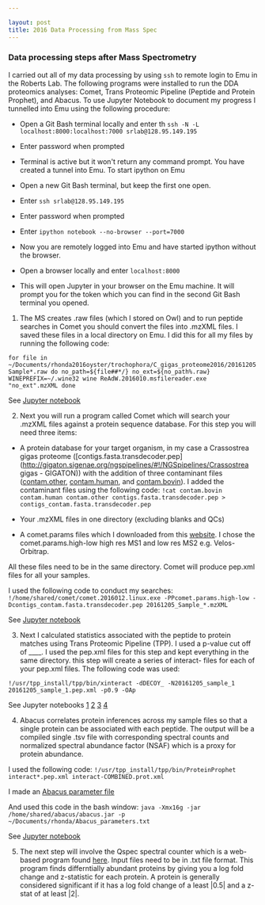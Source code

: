 ```yaml
---

layout: post
title: 2016 Data Processing from Mass Spec
---
```



### Data processing steps after Mass Spectrometry

I carried out all of my data processing by using `ssh` to remote login to Emu in the Roberts Lab. The following programs were installed to run the DDA proteomics analyses: Comet, Trans Proteomic Pipeline (Peptide and Protein Prophet), and Abacus. To use Jupyter Notebook to document my progress I tunnelled into Emu using the following procedure:

- Open a Git Bash terminal locally and enter th
`ssh -N -L localhost:8000:localhost:7000 srlab@128.95.149.195` 

- Enter password when prompted

- Terminal is active but it won't return any command prompt. You have created a tunnel into Emu. To start ipython on Emu

- Open a new Git Bash terminal, but keep the first one open.

- Enter `ssh srlab@128.95.149.195`

- Enter password when prompted

- Enter `ipython notebook --no-browser --port=7000`

- Now you are remotely logged into Emu and have started ipython without the browser.

- Open a browser locally and enter `localhost:8000`

- This will open Jupyter in your browser on the Emu machine. It will prompt you for the token which you can find in the second Git Bash terminal you opened.

1) The MS creates .raw files (which I stored on Owl) and to run peptide searches in Comet you should convert the files into .mzXML files. I saved these files in a local directory on Emu. I did this for all my files by running the following code:

`for file in ~/Documents/rhonda2016oyster/trochophora/C_gigas_proteome2016/20161205Sample*.raw
do
no_path=${file##*/}
no_ext=${no_path%.raw}
WINEPREFIX=~/.wine32 wine ReAdW.2016010.msfilereader.exe "no_ext".mzXML
done`

See [Jupyter notebook](https://github.com/Ellior2/Fish-546-Bioinformatics/blob/master/analyses/DDA_2016/000-Remotelogin_filechange.ipynb)

2) Next you will run a program called Comet which will search your .mzXML files against a protein sequence database. For this step you will need three items:

- A protein database for your target organism, in my case a Crassostrea gigas proteome ([contigs.fasta.transdecoder.pep](http://gigaton.sigenae.org/ngspipelines/#!/NGSpipelines/Crassostrea gigas - GIGATON)) with the addition of three contaminant files ([contam.other](https://raw.githubusercontent.com/Ellior2/Fish-546-Bioinformatics/master/analyses/DDA_2016/contam.other), [contam.human](https://raw.githubusercontent.com/Ellior2/Fish-546-Bioinformatics/master/analyses/DDA_2016/contam.human), and [contam.bovin](https://raw.githubusercontent.com/Ellior2/Fish-546-Bioinformatics/master/analyses/DDA_2016/contam.bovin)). I added the contaminant files using the following code:
`!cat contam.bovin contam.human contam.other contigs.fasta.transdecoder.pep > contigs_contam.fasta.transdecoder.pep`

- Your .mzXML files in one directory (excluding blanks and QCs)

- A comet.params files which I downloaded from this [website](http://comet-ms.sourceforge.net/parameters/parameters_201601/). I chose the  comet.params.high-low high res MS1 and low res MS2 e.g. Velos-Orbitrap.

All these files need to be in the same directory. Comet will produce pep.xml files for all your samples.

I used the following code to conduct my searches:
`!/home/shared/comet/comet.2016012.linux.exe -PPcomet.params.high-low -Dcontigs_contam.fasta.transdecoder.pep 20161205_Sample_*.mzXML`

See [Jupyter notebook](https://github.com/Ellior2/Fish-546-Bioinformatics/blob/master/analyses/DDA_2016/001-Comet.ipynb)

3) Next I calculated statistics associated with the peptide to protein matches using Trans Proteomic Pipeline (TPP). I used a p-value cut off of ____. I used the pep.xml files for this step and kept everything in the same directory. this step will create a series of interact- files for each of your pep.xml files. The following code was used:

`!/usr/tpp_install/tpp/bin/xinteract -dDECOY_ -N20161205_sample_1 20161205_sample_1.pep.xml -p0.9 -OAp`

See Jupyter notebooks
[1](https://github.com/Ellior2/Fish-546-Bioinformatics/blob/master/analyses/DDA_2016/002-TPP_firstset.ipynb)
[2](https://github.com/Ellior2/Fish-546-Bioinformatics/blob/master/analyses/DDA_2016/002-TPP_secondset.ipynb)
[3](https://github.com/Ellior2/Fish-546-Bioinformatics/blob/master/analyses/DDA_2016/002-TPP_thirdset.ipynb)
[4](https://github.com/Ellior2/Fish-546-Bioinformatics/blob/master/analyses/DDA_2016/002-TPP_fourthset.ipynb)

4) Abacus correlates protein inferences across my sample files so that a single protein can be associated with each peptide. The output will be a compiled single .tsv file with corresponding spectral counts and normalized spectral abundance factor (NSAF) which is a proxy for protein abundance. 

I used the following code:
`!/usr/tpp_install/tpp/bin/ProteinProphet interact*.pep.xml interact-COMBINED.prot.xml`

I made an [Abacus parameter file](https://raw.githubusercontent.com/Ellior2/Fish-546-Bioinformatics/master/analyses/DDA_2016/Abacus_parameters.txt)

And used this code in the bash window:
`java -Xmx16g -jar /home/shared/abacus/abacus.jar -p ~/Documents/rhonda/Abacus_parameters.txt`

See [Jupyter notebook](https://github.com/Ellior2/Fish-546-Bioinformatics/blob/master/analyses/DDA_2016/006-Abacus.ipynb)

5) The next step will involve the Qspec spectral counter which is a web-based program found [here](http://www.nesvilab.org/qspec.php/). Input files need to be in .txt file format. This program finds differntially abundant proteins by giving you a log fold change and z-statistic for each protein. A protein is generally considered significant if it has a log fold change of a least |0.5| and a z-stat of at least |2|.